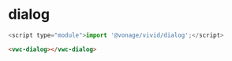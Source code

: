 # dialog

```js
<script type="module">import '@vonage/vivid/dialog';</script>
```

```html preview
<vwc-dialog></vwc-dialog>
```
